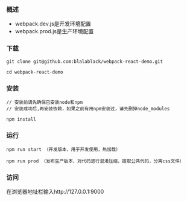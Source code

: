 ### 概述
* webpack.dev.js是开发环境配置
* webpack.prod.js是生产环境配置

### 下载
```
git clone git@github.com:blalablack/webpack-react-demo.git

cd webpack-react-demo
```
### 安装
```
// 安装前请先确保已安装node和npm
// 安装成功后,再安装依赖，如果之前有用npm安装过，请先删掉node_modules

npm install
```
### 运行
```
npm run start （开发版本，用于开发使用，热加载）
  
npm run prod （发布生产版本，对代码进行混淆压缩，提取公共代码，分离css文件）
```
### 访问

在浏览器地址栏输入http://127.0.0.1:9000

